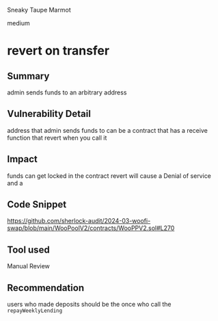 Sneaky Taupe Marmot

medium

# revert on transfer

## Summary
admin sends funds to an arbitrary address  

## Vulnerability Detail
address that admin sends funds to can be a contract that has a receive function that revert when you call it

## Impact
funds can get locked in the contract 
revert will cause a Denial of service and a

## Code Snippet
https://github.com/sherlock-audit/2024-03-woofi-swap/blob/main/WooPoolV2/contracts/WooPPV2.sol#L270



## Tool used

Manual Review

## Recommendation
users who made deposits should be the once who call  the `repayWeeklyLending`